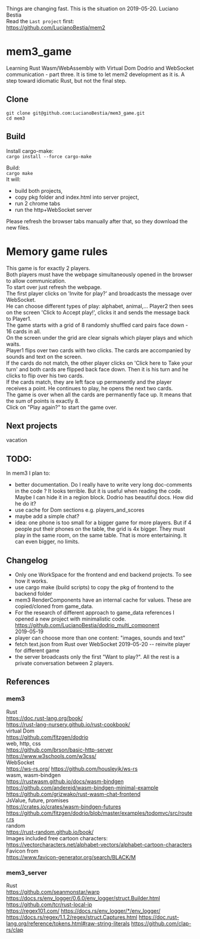 Things are changing fast. This is the situation on 2019-05-20. Luciano Bestia  
Read the `Last project` first:  
https://github.com/LucianoBestia/mem2  
# mem3_game
Learning Rust Wasm/WebAssembly with Virtual Dom Dodrio and WebSocket communication - part three.
It is time to let mem2 development as it is. A step toward idiomatic Rust, but not the final step.  
## Clone
```
git clone git@github.com:LucianoBestia/mem3_game.git
cd mem3
```
## Build
Install cargo-make:  
`cargo install --force cargo-make`  
  
Build:  
`cargo make`  
It will:
- build both projects, 
- copy pkg folder and index.html into server project,
- run 2 chrome tabs
- run the http+WebSocket server  
  
Please refresh the browser tabs manually after that, so they download the new files.  
# Memory game rules
This game is for exactly 2 players.  
Both players must have the webpage simultaneously opened in the browser to allow communication.  
To start over just refresh the webpage.  
The first player clicks on 'Invite for play?' and broadcasts the message over WebSocket.  
He can choose different types of play: alphabet, animal,...
Player2 then sees on the screen 'Click to Accept play!', clicks it and sends the message back to Player1.  
The game starts with a grid of 8 randomly shuffled card pairs face down - 16 cards in all.  
On the screen under the grid are clear signals which player plays and which waits.  
Player1 flips over two cards with two clicks. The cards are accompanied by sounds and text on the screen.  
If the cards do not match, the other player clicks on 'Click here to Take your turn' and both cards are flipped back face down. Then it is his turn and he clicks to flip over his two cards.  
If the cards match, they are left face up permanently and the player receives a point. He continues to play, he opens the next two cards.  
The game is over when all the cards are permanently face up. It means that the sum of points is exactly 8.  
Click on "Play again?" to start the game over.  
## Next projects
vacation  
## TODO:
In mem3 I plan to:
- better documentation. Do I really have to write very long doc-comments in the code ? It looks terrible. But it is useful when reading the code. Maybe I can hide it in a region block. Dodrio has beautiful docs. How did he do it?  
- use cache for Dom sections e.g. players_and_scores  
- maybe add a simple chat?
- idea: one phone is too small for a bigger game for more players. But if 4 people put their phones
on the table, the grid is 4x bigger. They must play in the same room, on the same table. That is more entertaining. It can even bigger, no limits.
## Changelog
- Only one WorkSpace for the frontend and end backend projects. To see how it works.  
- use cargo make (build scripts) to copy the pkg of frontend to the backend folder  
- mem3 RenderComponents have an internal cache for values. These are copied/cloned from game_data.
- For the research of different approach to game_data references I opened a new project with minimalistic code.  
https://github.com/LucianoBestia/dodrio_multi_component  
2019-05-19
- player can choose more than one content: "images, sounds and text"
- fetch text.json from Rust over WebSocket
2019-05-20
-- reinvite player for different game
- the server broadcasts only the first "Want to play?". All the rest is a private conversation between 2 players. 

## References
### mem3  
Rust  
https://doc.rust-lang.org/book/  
https://rust-lang-nursery.github.io/rust-cookbook/  
virtual Dom  
https://github.com/fitzgen/dodrio  
web, http, css  
https://github.com/brson/basic-http-server  
https://www.w3schools.com/w3css/  
WebSocket  
https://ws-rs.org/
https://github.com/housleyjk/ws-rs  
wasm, wasm-bindgen  
https://rustwasm.github.io/docs/wasm-bindgen  
https://github.com/anderejd/wasm-bindgen-minimal-example  
https://github.com/grizwako/rust-wasm-chat-frontend  
JsValue, future, promises  
https://crates.io/crates/wasm-bindgen-futures  
https://github.com/fitzgen/dodrio/blob/master/examples/todomvc/src/router.rs  
random  
https://rust-random.github.io/book/  
Images included free cartoon characters:  
https://vectorcharacters.net/alphabet-vectors/alphabet-cartoon-characters  
Favicon from  
https://www.favicon-generator.org/search/BLACK/M  


### mem3_server  
Rust  
https://github.com/seanmonstar/warp  
https://docs.rs/env_logger/0.6.0/env_logger/struct.Builder.html  
https://github.com/tcr/rust-local-ip  
https://regex101.com/
https://docs.rs/env_logger/*/env_logger/
https://docs.rs/regex/1.1.2/regex/struct.Captures.html
https://doc.rust-lang.org/reference/tokens.html#raw-string-literals
https://github.com/clap-rs/clap  


